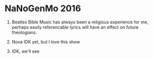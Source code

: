 # NaNoGenMo 2016


1. Beatles Bible
Music has always been a religious experience for me, perhaps easily referencable
lyrics will have an effect on future theologians.

2. Nova
IDK yet, but I love this show

3. IDK, we'll see
